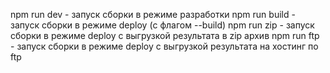 npm run dev  - запуск сборки в режиме разработки
npm run build  - запуск сборки в режиме deploy (с флагом --build)
npm run zip  - запуск сборки в режиме deploy с выгрузкой результата в zip архив
npm run ftp  - запуск сборки в режиме deploy с выгрузкой результата на хостинг по ftp



